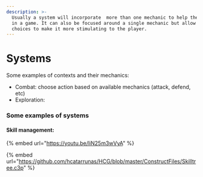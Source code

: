 ```yaml
---
description: >-
  Usually a system will incorporate  more than one mechanic to help the player
  in a game. It can also be focused around a single mechanic but allow for
  choices to make it more stimulating to the player.
---
```


# Systems

 Some examples of contexts and their mechanics:

* Combat: choose action based on available mechanics \(attack, defend, etc\)
* Exploration: 

### Some examples of systems

#### Skill management:

{% embed url="https://youtu.be/liN25m3wVyA" %}

{% embed url="https://github.com/hcatarrunas/HCG/blob/master/ConstructFiles/Skilltree.c3p" %}



